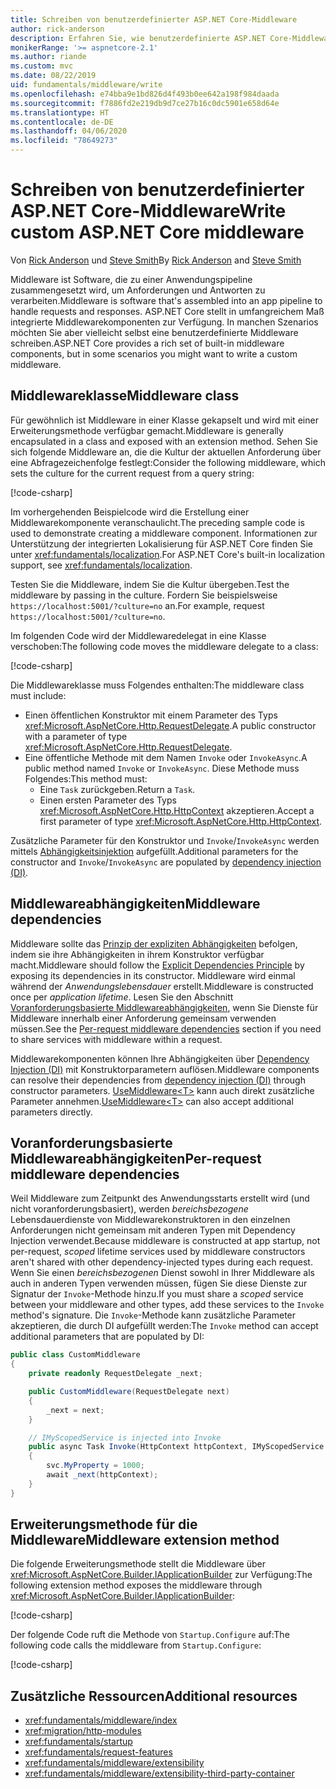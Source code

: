 ```yaml
---
title: Schreiben von benutzerdefinierter ASP.NET Core-Middleware
author: rick-anderson
description: Erfahren Sie, wie benutzerdefinierte ASP.NET Core-Middleware geschrieben wird.
monikerRange: '>= aspnetcore-2.1'
ms.author: riande
ms.custom: mvc
ms.date: 08/22/2019
uid: fundamentals/middleware/write
ms.openlocfilehash: e74bba9e1bd826d4f493b0ee642a198f984daada
ms.sourcegitcommit: f7886fd2e219db9d7ce27b16c0dc5901e658d64e
ms.translationtype: HT
ms.contentlocale: de-DE
ms.lasthandoff: 04/06/2020
ms.locfileid: "78649273"
---
```

# <a name="write-custom-aspnet-core-middleware"></a><span data-ttu-id="ba9d0-103">Schreiben von benutzerdefinierter ASP.NET Core-Middleware</span><span class="sxs-lookup"><span data-stu-id="ba9d0-103">Write custom ASP.NET Core middleware</span></span>

<span data-ttu-id="ba9d0-104">Von [Rick Anderson](https://twitter.com/RickAndMSFT) und [Steve Smith](https://ardalis.com/)</span><span class="sxs-lookup"><span data-stu-id="ba9d0-104">By [Rick Anderson](https://twitter.com/RickAndMSFT) and [Steve Smith](https://ardalis.com/)</span></span>

<span data-ttu-id="ba9d0-105">Middleware ist Software, die zu einer Anwendungspipeline zusammengesetzt wird, um Anforderungen und Antworten zu verarbeiten.</span><span class="sxs-lookup"><span data-stu-id="ba9d0-105">Middleware is software that's assembled into an app pipeline to handle requests and responses.</span></span> <span data-ttu-id="ba9d0-106">ASP.NET Core stellt in umfangreichem Maß integrierte Middlewarekomponenten zur Verfügung. In manchen Szenarios möchten Sie aber vielleicht selbst eine benutzerdefinierte Middleware schreiben.</span><span class="sxs-lookup"><span data-stu-id="ba9d0-106">ASP.NET Core provides a rich set of built-in middleware components, but in some scenarios you might want to write a custom middleware.</span></span>

## <a name="middleware-class"></a><span data-ttu-id="ba9d0-107">Middlewareklasse</span><span class="sxs-lookup"><span data-stu-id="ba9d0-107">Middleware class</span></span>

<span data-ttu-id="ba9d0-108">Für gewöhnlich ist Middleware in einer Klasse gekapselt und wird mit einer Erweiterungsmethode verfügbar gemacht.</span><span class="sxs-lookup"><span data-stu-id="ba9d0-108">Middleware is generally encapsulated in a class and exposed with an extension method.</span></span> <span data-ttu-id="ba9d0-109">Sehen Sie sich folgende Middleware an, die die Kultur der aktuellen Anforderung über eine Abfragezeichenfolge festlegt:</span><span class="sxs-lookup"><span data-stu-id="ba9d0-109">Consider the following middleware, which sets the culture for the current request from a query string:</span></span>

[!code-csharp[](write/snapshot/StartupCulture.cs)]

<span data-ttu-id="ba9d0-110">Im vorhergehenden Beispielcode wird die Erstellung einer Middlewarekomponente veranschaulicht.</span><span class="sxs-lookup"><span data-stu-id="ba9d0-110">The preceding sample code is used to demonstrate creating a middleware component.</span></span> <span data-ttu-id="ba9d0-111">Informationen zur Unterstützung der integrierten Lokalisierung für ASP.NET Core finden Sie unter <xref:fundamentals/localization>.</span><span class="sxs-lookup"><span data-stu-id="ba9d0-111">For ASP.NET Core's built-in localization support, see <xref:fundamentals/localization>.</span></span>

<span data-ttu-id="ba9d0-112">Testen Sie die Middleware, indem Sie die Kultur übergeben.</span><span class="sxs-lookup"><span data-stu-id="ba9d0-112">Test the middleware by passing in the culture.</span></span> <span data-ttu-id="ba9d0-113">Fordern Sie beispielsweise `https://localhost:5001/?culture=no` an.</span><span class="sxs-lookup"><span data-stu-id="ba9d0-113">For example, request `https://localhost:5001/?culture=no`.</span></span>

<span data-ttu-id="ba9d0-114">Im folgenden Code wird der Middlewaredelegat in eine Klasse verschoben:</span><span class="sxs-lookup"><span data-stu-id="ba9d0-114">The following code moves the middleware delegate to a class:</span></span>

[!code-csharp[](write/snapshot/RequestCultureMiddleware.cs)]

<span data-ttu-id="ba9d0-115">Die Middlewareklasse muss Folgendes enthalten:</span><span class="sxs-lookup"><span data-stu-id="ba9d0-115">The middleware class must include:</span></span>

* <span data-ttu-id="ba9d0-116">Einen öffentlichen Konstruktor mit einem Parameter des Typs <xref:Microsoft.AspNetCore.Http.RequestDelegate>.</span><span class="sxs-lookup"><span data-stu-id="ba9d0-116">A public constructor with a parameter of type <xref:Microsoft.AspNetCore.Http.RequestDelegate>.</span></span>
* <span data-ttu-id="ba9d0-117">Eine öffentliche Methode mit dem Namen `Invoke` oder `InvokeAsync`.</span><span class="sxs-lookup"><span data-stu-id="ba9d0-117">A public method named `Invoke` or `InvokeAsync`.</span></span> <span data-ttu-id="ba9d0-118">Diese Methode muss Folgendes:</span><span class="sxs-lookup"><span data-stu-id="ba9d0-118">This method must:</span></span>
  * <span data-ttu-id="ba9d0-119">Eine `Task` zurückgeben.</span><span class="sxs-lookup"><span data-stu-id="ba9d0-119">Return a `Task`.</span></span>
  * <span data-ttu-id="ba9d0-120">Einen ersten Parameter des Typs <xref:Microsoft.AspNetCore.Http.HttpContext> akzeptieren.</span><span class="sxs-lookup"><span data-stu-id="ba9d0-120">Accept a first parameter of type <xref:Microsoft.AspNetCore.Http.HttpContext>.</span></span>
  
<span data-ttu-id="ba9d0-121">Zusätzliche Parameter für den Konstruktor und `Invoke`/`InvokeAsync` werden mittels [Abhängigkeitsinjektion](xref:fundamentals/dependency-injection) aufgefüllt.</span><span class="sxs-lookup"><span data-stu-id="ba9d0-121">Additional parameters for the constructor and `Invoke`/`InvokeAsync` are populated by [dependency injection (DI)](xref:fundamentals/dependency-injection).</span></span>

## <a name="middleware-dependencies"></a><span data-ttu-id="ba9d0-122">Middlewareabhängigkeiten</span><span class="sxs-lookup"><span data-stu-id="ba9d0-122">Middleware dependencies</span></span>

<span data-ttu-id="ba9d0-123">Middleware sollte das [Prinzip der expliziten Abhängigkeiten](/dotnet/standard/modern-web-apps-azure-architecture/architectural-principles#explicit-dependencies) befolgen, indem sie ihre Abhängigkeiten in ihrem Konstruktor verfügbar macht.</span><span class="sxs-lookup"><span data-stu-id="ba9d0-123">Middleware should follow the [Explicit Dependencies Principle](/dotnet/standard/modern-web-apps-azure-architecture/architectural-principles#explicit-dependencies) by exposing its dependencies in its constructor.</span></span> <span data-ttu-id="ba9d0-124">Middleware wird einmal während der *Anwendungslebensdauer* erstellt.</span><span class="sxs-lookup"><span data-stu-id="ba9d0-124">Middleware is constructed once per *application lifetime*.</span></span> <span data-ttu-id="ba9d0-125">Lesen Sie den Abschnitt [Voranforderungsbasierte Middlewareabhängigkeiten](#per-request-middleware-dependencies), wenn Sie Dienste für Middleware innerhalb einer Anforderung gemeinsam verwenden müssen.</span><span class="sxs-lookup"><span data-stu-id="ba9d0-125">See the [Per-request middleware dependencies](#per-request-middleware-dependencies) section if you need to share services with middleware within a request.</span></span>

<span data-ttu-id="ba9d0-126">Middlewarekomponenten können Ihre Abhängigkeiten über [Dependency Injection (DI)](xref:fundamentals/dependency-injection) mit Konstruktorparametern auflösen.</span><span class="sxs-lookup"><span data-stu-id="ba9d0-126">Middleware components can resolve their dependencies from [dependency injection (DI)](xref:fundamentals/dependency-injection) through constructor parameters.</span></span> <span data-ttu-id="ba9d0-127">[UseMiddleware&lt;T&gt;](/dotnet/api/microsoft.aspnetcore.builder.usemiddlewareextensions.usemiddleware#Microsoft_AspNetCore_Builder_UseMiddlewareExtensions_UseMiddleware_Microsoft_AspNetCore_Builder_IApplicationBuilder_System_Type_System_Object___) kann auch direkt zusätzliche Parameter annehmen.</span><span class="sxs-lookup"><span data-stu-id="ba9d0-127">[UseMiddleware&lt;T&gt;](/dotnet/api/microsoft.aspnetcore.builder.usemiddlewareextensions.usemiddleware#Microsoft_AspNetCore_Builder_UseMiddlewareExtensions_UseMiddleware_Microsoft_AspNetCore_Builder_IApplicationBuilder_System_Type_System_Object___) can also accept additional parameters directly.</span></span>

## <a name="per-request-middleware-dependencies"></a><span data-ttu-id="ba9d0-128">Voranforderungsbasierte Middlewareabhängigkeiten</span><span class="sxs-lookup"><span data-stu-id="ba9d0-128">Per-request middleware dependencies</span></span>

<span data-ttu-id="ba9d0-129">Weil Middleware zum Zeitpunkt des Anwendungsstarts erstellt wird (und nicht voranforderungsbasiert), werden *bereichsbezogene* Lebensdauerdienste von Middlewarekonstruktoren in den einzelnen Anforderungen nicht gemeinsam mit anderen Typen mit Dependency Injection verwendet.</span><span class="sxs-lookup"><span data-stu-id="ba9d0-129">Because middleware is constructed at app startup, not per-request, *scoped* lifetime services used by middleware constructors aren't shared with other dependency-injected types during each request.</span></span> <span data-ttu-id="ba9d0-130">Wenn Sie einen *bereichsbezogenen* Dienst sowohl in Ihrer Middleware als auch in anderen Typen verwenden müssen, fügen Sie diese Dienste zur Signatur der `Invoke`-Methode hinzu.</span><span class="sxs-lookup"><span data-stu-id="ba9d0-130">If you must share a *scoped* service between your middleware and other types, add these services to the `Invoke` method's signature.</span></span> <span data-ttu-id="ba9d0-131">Die `Invoke`-Methode kann zusätzliche Parameter akzeptieren, die durch DI aufgefüllt werden:</span><span class="sxs-lookup"><span data-stu-id="ba9d0-131">The `Invoke` method can accept additional parameters that are populated by DI:</span></span>

```csharp
public class CustomMiddleware
{
    private readonly RequestDelegate _next;

    public CustomMiddleware(RequestDelegate next)
    {
        _next = next;
    }

    // IMyScopedService is injected into Invoke
    public async Task Invoke(HttpContext httpContext, IMyScopedService svc)
    {
        svc.MyProperty = 1000;
        await _next(httpContext);
    }
}
```

## <a name="middleware-extension-method"></a><span data-ttu-id="ba9d0-132">Erweiterungsmethode für die Middleware</span><span class="sxs-lookup"><span data-stu-id="ba9d0-132">Middleware extension method</span></span>

<span data-ttu-id="ba9d0-133">Die folgende Erweiterungsmethode stellt die Middleware über <xref:Microsoft.AspNetCore.Builder.IApplicationBuilder> zur Verfügung:</span><span class="sxs-lookup"><span data-stu-id="ba9d0-133">The following extension method exposes the middleware through <xref:Microsoft.AspNetCore.Builder.IApplicationBuilder>:</span></span>

[!code-csharp[](write/snapshot/RequestCultureMiddlewareExtensions.cs)]

<span data-ttu-id="ba9d0-134">Der folgende Code ruft die Methode von `Startup.Configure` auf:</span><span class="sxs-lookup"><span data-stu-id="ba9d0-134">The following code calls the middleware from `Startup.Configure`:</span></span>

[!code-csharp[](write/snapshot/Startup.cs?highlight=5)]

## <a name="additional-resources"></a><span data-ttu-id="ba9d0-135">Zusätzliche Ressourcen</span><span class="sxs-lookup"><span data-stu-id="ba9d0-135">Additional resources</span></span>

* <xref:fundamentals/middleware/index>
* <xref:migration/http-modules>
* <xref:fundamentals/startup>
* <xref:fundamentals/request-features>
* <xref:fundamentals/middleware/extensibility>
* <xref:fundamentals/middleware/extensibility-third-party-container>

